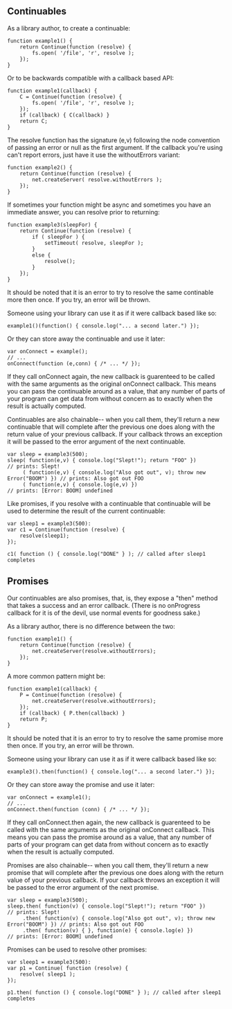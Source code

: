 Continuables
------------

As a library author, to create a continuable:

    function example1() {
        return Continue(function (resolve) {
            fs.open( '/file', 'r', resolve );
        });
    }

Or to be backwards compatible with a callback based API:

    function example1(callback) {
        C = Continue(function (resolve) {
            fs.open( '/file', 'r', resolve );
        });
        if (callback) { C(callback) }
        return C;
    }

The resolve function has the signature (e,v) following the node convention
of passing an error or null as the first argument.  If the callback you're
using can't report errors, just have it use the withoutErrors variant:

    function example2() {
        return Continue(function (resolve) {
            net.createServer( resolve.withoutErrors );
        });
    }

If sometimes your function might be async and sometimes you have an
immediate answer, you can resolve prior to returning:

    function example3(sleepFor) {
        return Continue(function (resolve) {
            if ( sleepFor ) {
                setTimeout( resolve, sleepFor );
            }
            else {
                resolve();
            }
        });
    }

It should be noted that it is an error to try to resolve the same continable
more then once.  If you try, an error will be thrown.

Someone using your library can use it as if it were callback based like so:

    example1()(function() { console.log("... a second later.") });

Or they can store away the continuable and use it later:

    var onConnect = example();
    // ...
    onConnect(function (e,conn) { /* ... */ });

If they call onConnect again, the new callback is guarenteed to be called with the same
arguments as the original onConnect callback.  This means you can pass the continuable
around as a value, that any number of parts of your program can get data
from without concern as to exactly when the result is actually computed.

Continuables are also chainable-- when you call them, they'll return a new
continuable that will complete after the previous one does along with the
return value of your previous callback.  If your callback throws an
exception it will be passed to the error argument of the next continuable.

    var sleep = example3(500);
    sleep( function(e,v) { console.log("Slept!"); return "FOO" })                     // prints: Slept!
         ( function(e,v) { console.log("Also got out", v); throw new Error("BOOM") }) // prints: Also got out FOO
         ( function(e,v) { console.log(e,v) })                                        // prints: [Error: BOOM] undefined

Like promises, if you resolve with a continuable that continuable will be
used to determine the result of the current continuable:

    var sleep1 = example3(500):
    var c1 = Continue(function (resolve) {
        resolve(sleep1);
    });

    c1( function () { console.log("DONE" } ); // called after sleep1 completes

Promises
--------

Our continuables are also promises, that, is, they expose a "then" method
that takes a success and an error callback.  (There is no onProgress
callback for it is of the devil, use normal events for goodness sake.)

As a library author, there is no difference between the two:

    function example1() {
        return Continue(function (resolve) {
            net.createServer(resolve.withoutErrors);
        });
    }

A more common pattern might be:

    function example1(callback) {
        P = Continue(function (resolve) {
            net.createServer(resolve.withoutErrors);
        });
        if (callback) { P.then(callback) }
        return P;
    }

It should be noted that it is an error to try to resolve the same promise
more then once.  If you try, an error will be thrown.

Someone using your library can use it as if it were callback based like so:

    example3().then(function() { console.log("... a second later.") });

Or they can store away the promise and use it later:

    var onConnect = example1();
    // ...
    onConnect.then(function (conn) { /* ... */ });

If they call onConnect.then again, the new callback is guarenteed to be
called with the same arguments as the original onConnect callback.  This
means you can pass the promise around as a value, that any number of
parts of your program can get data from without concern as to exactly when
the result is actually computed.

Promises are also chainable-- when you call them, they'll return a new
promise that will complete after the previous one does along with the
return value of your previous callback.  If your callback throws an
exception it will be passed to the error argument of the next promise.

    var sleep = example3(500);
    sleep.then( function(v) { console.log("Slept!"); return "FOO" })                     // prints: Slept!
         .then( function(v) { console.log("Also got out", v); throw new Error("BOOM") }) // prints: Also got out FOO
         .then( function(v) { }, function(e) { console.log(e) })                         // prints: [Error: BOOM] undefined

Promises can be used to resolve other promises:

    var sleep1 = example3(500):
    var p1 = Continue( function (resolve) {
        resolve( sleep1 );
    });

    p1.then( function () { console.log("DONE" } ); // called after sleep1 completes
